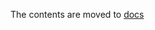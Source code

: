 The contents are moved to [docs](https://kubesimplify.github.io/ksctl-docs/docs/contribution-guidelines/)
